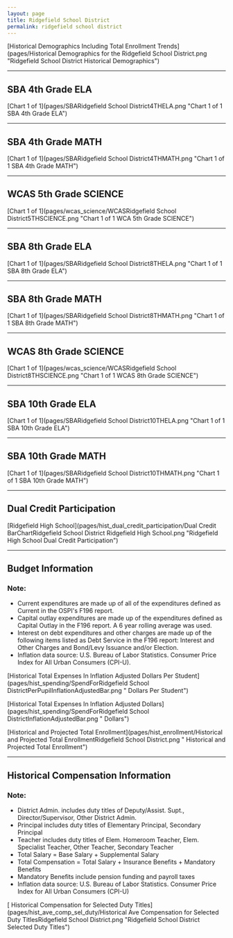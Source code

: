 ```yaml
---
layout: page
title: Ridgefield School District
permalink: ridgefield school district
---
```



[Historical Demographics Including Total Enrollment Trends](pages/Historical Demographics for the Ridgefield School District.png "Ridgefield School District Historical Demographics")

___

## SBA 4th Grade ELA

[Chart 1 of 1](pages/SBARidgefield School District4THELA.png "Chart 1 of 1 SBA 4th Grade ELA")


___

## SBA 4th Grade MATH

[Chart 1 of 1](pages/SBARidgefield School District4THMATH.png "Chart 1 of 1 SBA 4th Grade MATH")


___

## WCAS 5th Grade SCIENCE

[Chart 1 of 1](pages/wcas_science/WCASRidgefield School District5THSCIENCE.png "Chart 1 of 1 WCA 5th Grade SCIENCE")


___

## SBA 8th Grade ELA

[Chart 1 of 1](pages/SBARidgefield School District8THELA.png "Chart 1 of 1 SBA 8th Grade ELA")


___

## SBA 8th Grade MATH

[Chart 1 of 1](pages/SBARidgefield School District8THMATH.png "Chart 1 of 1 SBA 8th Grade MATH")


___

## WCAS 8th Grade SCIENCE

[Chart 1 of 1](pages/wcas_science/WCASRidgefield School District8THSCIENCE.png "Chart 1 of 1 WCAS 8th Grade SCIENCE")


___

## SBA 10th Grade ELA

[Chart 1 of 1](pages/SBARidgefield School District10THELA.png "Chart 1 of 1 SBA 10th Grade ELA")


___

## SBA 10th Grade MATH

[Chart 1 of 1](pages/SBARidgefield School District10THMATH.png "Chart 1 of 1 SBA 10th Grade MATH")


___

## Dual Credit Participation

[Ridgefield High School](pages/hist_dual_credit_participation/Dual Credit BarChartRidgefield School District Ridgefield High School.png "Ridgefield High School Dual Credit Participation")


___

## Budget Information
### Note:
- Current expenditures are made up of all of the expenditures defined as Current in the OSPI's F196 report.
- Capital outlay expenditures are made up of the expenditures defined as Capital Outlay in the F196 report. A 6 year rolling average was used.
- Interest on debt expenditures and other charges are made up of the following items listed as Debt Service in the F196 report: Interest and Other Charges and Bond/Levy Issuance and/or Election.
- Inflation data source: U.S. Bureau of Labor Statistics. Consumer Price Index for All Urban Consumers (CPI-U).

[Historical Total Expenses In Inflation Adjusted Dollars Per Student](pages/hist_spending/SpendForRidgefield School DistrictPerPupilInflationAdjustedBar.png " Dollars Per Student")

[Historical Total Expenses In Inflation Adjusted Dollars](pages/hist_spending/SpendForRidgefield School DistrictInflationAdjustedBar.png " Dollars")

[Historical and Projected Total Enrollment](pages/hist_enrollment/Historical and Projected Total EnrollmentRidgefield School District.png " Historical and Projected Total Enrollment")


___

## Historical Compensation Information
### Note:
- District Admin. includes duty titles of Deputy/Assist. Supt., Director/Supervisor, Other District Admin.
- Principal includes duty titles of Elementary Principal, Secondary Principal
- Teacher includes duty titles of Elem. Homeroom Teacher, Elem. Specialist Teacher, Other Teacher, Secondary Teacher
- Total Salary = Base Salary + Supplemental Salary
- Total Compensation = Total Salary + Insurance Benefits + Mandatory Benefits
- Mandatory Benefits include pension funding and payroll taxes
- Inflation data source: U.S. Bureau of Labor Statistics. Consumer Price Index for All Urban Consumers (CPI-U)

[ Historical Compensation for Selected Duty Titles](pages/hist_ave_comp_sel_duty/Historical Ave Compensation for Selected Duty TitlesRidgefield School District.png "Ridgefield School District Selected Duty Titles")

